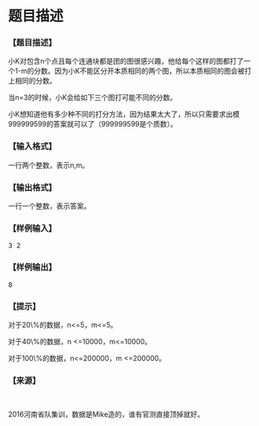 # 题目描述


<h3>
【题目描述】
</h3>
<p>
小K对包含n个点且每个连通块都是团的图很感兴趣，他给每个这样的图都打了一个1-m的分数。因为小K不能区分开本质相同的两个图，所以本质相同的图会被打上相同的分数。
</p>
<p>
当n=3的时候，小K会给如下三个图打可能不同的分数。<br/>
<img src="/upload/image/20170116/20170116205426_17760.png" alt=""/> 
</p>
<p>
小K想知道他有多少种不同的打分方法，因为结果太大了，所以只需要求出模999999599的答案就可以了（999999599是个质数）。
</p>
<h3>
【输入格式】
</h3>
<p>
一行两个整数，表示n,m。
</p>
<h3>
【输出格式】
</h3>
<p>
一行一个整数，表示答案。
</p>
<h3>
【样例输入】
</h3>
<pre>3 2</pre>
<h3>
【样例输出】
</h3>
<pre>8</pre>
<h3>
【提示】
</h3>
<p>
对于20\%的数据，n&lt;=5，m&lt;=5。
</p>
<p>
对于40\%的数据，n &lt;=10000，m&lt;=10000。
</p>
<p>
对于100\%的数据，n&lt;=200000，m &lt;=200000。
</p>
<h3>
【来源】
</h3>
<p>
<br/>
</p>
<p>
2016河南省队集训，数据是Mike造的，谁有官测直接顶掉就好。
</p>
<p>
<br/>
</p>
